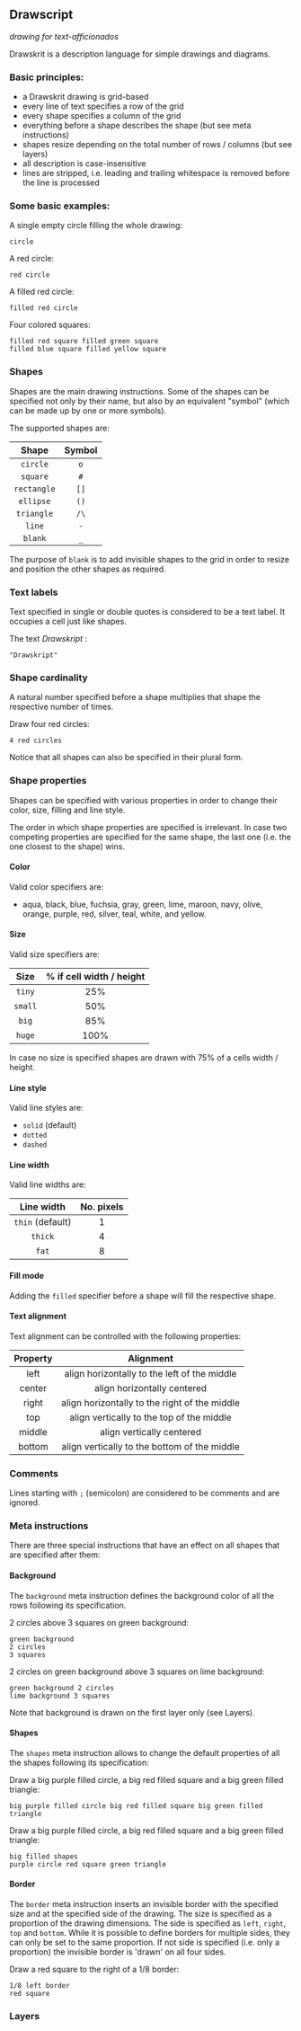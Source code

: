 ## Drawscript
_drawing for text-afficionados_

Drawskrit is a description language for simple drawings and diagrams.


### Basic principles:

* a Drawskrit drawing is grid-based
* every line of text specifies a row of the grid
* every shape specifies a column of the grid
* everything before a shape describes the shape (but see meta instructions)
* shapes resize depending on the total number of rows / columns (but see layers)
* all description is case-insensitive
* lines are stripped, i.e. leading and trailing whitespace is removed before the line is processed

### Some basic examples:

A single empty circle filling the whole drawing:

```
circle
```

A red circle:

```
red circle
```

A filled red circle:

```
filled red circle
```

Four colored squares:

```
filled red square filled green square
filled blue square filled yellow square
```


### Shapes

Shapes are the main drawing instructions. Some of the shapes can be specified not only by their name, but also by an equivalent "symbol" (which can be made up by one or more symbols).

The supported shapes are:

Shape       | Symbol
:----------:|:------:
`circle`    | `o`
`square`    | `#`
`rectangle` | `[]`
`ellipse`   | `()`
`triangle`  | `/\`
`line`      | `-`
`blank`     | `_`

The purpose of `blank` is to add invisible shapes to the grid in order to resize and position the other shapes as required.


### Text labels

Text specified in single or double quotes is considered to be a text label. It occupies a cell just like shapes.

The text _Drawskript_ :

```
"Drawskript"
```


### Shape cardinality

A natural number specified before a shape multiplies that shape the respective number of times.

Draw four red circles:

```
4 red circles
```

Notice that all shapes can also be specified in their plural form.


### Shape properties

Shapes can be specified with various properties in order to change their color, size, filling and line style.

The order in which shape properties are specified is irrelevant. In case two competing properties are specified for the same shape, the last one (i.e. the one closest to the shape) wins.

#### Color

Valid color specifiers are:

* aqua, black, blue, fuchsia, gray, green, lime, maroon, navy, olive, orange, purple, red, silver, teal, white, and yellow.

#### Size

Valid size specifiers are:

Size | % if cell width / height
:---:|:------:
`tiny` | 25%
`small` | 50%
`big`   | 85%
`huge` | 100%

In case no size is specified shapes are drawn with 75% of a cells width / height.

#### Line style

Valid line styles are:

* `solid` (default)
* `dotted`
* `dashed`

#### Line width

Valid line widths are:

Line width | No. pixels
:---------:|:-------:
`thin` (default) | 1
`thick` | 4
`fat` | 8

#### Fill mode

Adding the `filled` specifier before a shape will fill the respective shape.

#### Text alignment

Text alignment can be controlled with the following properties:

Property | Alignment
:------: | :-------:
left     | align horizontally to the left of the middle
center   | align horizontally centered
right    | align horizontally to the right of the middle
top      | align vertically to the top of the middle
middle   | align vertically centered
bottom   | align vertically to the bottom of the middle


### Comments

Lines starting with `;` (semicolon) are considered to be comments and are ignored.


### Meta instructions

There are three special instructions that have an effect on all shapes that are specified after them:

#### Background

The `background` meta instruction defines the background color of all the rows following its specification.

2 circles above 3 squares on green background:

```
green background
2 circles
3 squares
```

2 circles on green background above 3 squares on lime background:

```
green background 2 circles
lime background 3 squares
```

Note that background is drawn on the first layer only (see Layers).

#### Shapes

The `shapes` meta instruction allows to change the default properties of all the shapes following its specification:

Draw a big purple filled circle, a big red filled square and a big green filled triangle:

```
big purple filled circle big red filled square big green filled triangle
```

Draw a big purple filled circle, a big red filled square and a big green filled triangle:

```
big filled shapes
purple circle red square green triangle
```

#### Border

The `border` meta instruction inserts an invisible border with the specified size and at the specified side of the drawing. The size is specified as a proportion of the drawing dimensions. The side is specified as `left`, `right`, `top` and `bottom`. While it is possible to define borders for multiple sides, they can only be set to the same proportion. If not side is specified (i.e. only a proportion) the invisible border is 'drawn' on all four sides.

Draw a red square to the right of a 1/8 border:

```
1/8 left border
red square
```


### Layers

